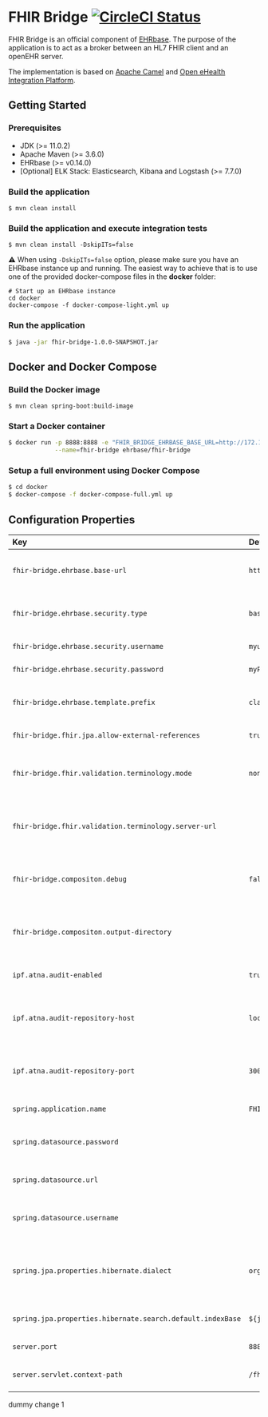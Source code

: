# FHIR Bridge [![CircleCI Status](https://circleci.com/gh/ehrbase/fhir-bridge.svg?style=shield)](https://circleci.com/gh/ehrbase/fhir-bridge)

FHIR Bridge is an official component of [EHRbase](https://ehrbase.org/).
The purpose of the application is to act as a broker between an HL7 FHIR client and an openEHR server.

The implementation is based on [Apache Camel](https://camel.apache.org/) and [Open eHealth Integration Platform](https://github.com/oehf/ipf).

## Getting Started

### Prerequisites

* JDK (>= 11.0.2)
* Apache Maven (>= 3.6.0)
* EHRbase (>= v0.14.0)
* [Optional] ELK Stack: Elasticsearch, Kibana and Logstash (>= 7.7.0)

### Build the application

```shell script
$ mvn clean install
```

### Build the application and execute integration tests

```shell script
$ mvn clean install -DskipITs=false
```

:warning: When using `-DskipITs=false` option, please make sure you have an EHRbase instance up and running. The easiest way to achieve that is to use one of the provided docker-compose files in the **docker** folder:

```shell script
# Start up an EHRbase instance
cd docker
docker-compose -f docker-compose-light.yml up
```

### Run the application

```bash
$ java -jar fhir-bridge-1.0.0-SNAPSHOT.jar
```

## Docker and Docker Compose

### Build the Docker image

```
$ mvn clean spring-boot:build-image
```

### Start a Docker container

```bash
$ docker run -p 8888:8888 -e "FHIR_BRIDGE_EHRBASE_BASE_URL=http://172.17.0.1:8080/ehrbase/rest/openehr/v1/" \
             --name=fhir-bridge ehrbase/fhir-bridge
```

### Setup a full environment using Docker Compose

```bash
$ cd docker
$ docker-compose -f docker-compose-full.yml up
```

## Configuration Properties

| Key                                                        | Default Value                                    | Description                                                 |
| :--------------------------------------------------------- | :----------------------------------------------- | :---------------------------------------------------------- |
| `fhir-bridge.ehrbase.base-url`                             | `http://localhost:8080/ehrbase/rest/openehr/v1/` | Base URL for the EHRbase running instance.                  |
| `fhir-bridge.ehrbase.security.type`                        | `basic_auth`                                     | HTTP authorization type used by EHRbase.                    |
| `fhir-bridge.ehrbase.security.username`                    | `myuser`                                         | Basic Auth username.                                        |
| `fhir-bridge.ehrbase.security.password`                    | `myPassword432`                                  | Basic Auth password.                                        |
| `fhir-bridge.ehrbase.template.prefix`                      | `classpath:/opt/`                                | Prefix to apply to template names.                          |
| `fhir-bridge.fhir.jpa.allow-external-references`           | `true`                                           | Allow remote references.                                    |
| `fhir-bridge.fhir.validation.terminology.mode`             | `none`                                           | Terminology validation mode: `embedded`, `server`, `none`   |
| `fhir-bridge.fhir.validation.terminology.server-url`       |                                                  | Base URL of the server used for the terminology validation. |
| `fhir-bridge.compositon.debug`                             | `false`                                          | Enables that the last executed Mapping is logged            |
| `fhir-bridge.compositon.output-directory`                  |                                                  | Output directory where last mapping stored                  |
| `ipf.atna.audit-enabled`                                   | `true`                                           | Whether auditing is enabled.                                |
| `ipf.atna.audit-repository-host`                           | `localhost`                                      | Host of the ATNA repository to send the events to.          |
| `ipf.atna.audit-repository-port`                           | `3001`                                           | Port of the ATNA repository to send the events to.          |
| `spring.application.name`                                  | `FHIR Bridge`                                    | Application name.                                           |
| `spring.datasource.password`                               |                                                  | Login password of the database.                             |
| `spring.datasource.url`                                    |                                                  | JDBC URL of the database.                                   |
| `spring.datasource.username`                               |                                                  | Login username of the database.                             |
| `spring.jpa.properties.hibernate.dialect`                  | `org.hibernate.dialect.H2Dialect`                | Tells Hibernate to generate the appropriate SQL statements. |
| `spring.jpa.properties.hibernate.search.default.indexBase` | `${java.io.tmpdir}/fhir-bridge-poc/indexes`      | Default base directory for the indexes.                     |
| `server.port`                                              | `8888`                                           | Server HTTP port.                                           |
| `server.servlet.context-path`                              | `/fhir-bridge-poc`                               | Context path of the application.                            |

dummy change 1

